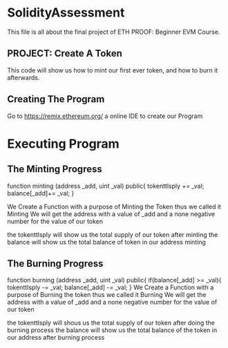 # SolidityAssessment

This file is all about the final project of ETH PROOF: Beginner EVM Course. 

## PROJECT: Create A Token

This code will show us how to mint our first ever token, and how to burn it afterwards.

## Creating The Program

Go to https://remix.ethereum.org/ a online IDE to create our Program

# Executing Program

## The Minting Progress

function minting (address _add, uint _val) public{
        tokenttlsply += _val;
        balance[_add]+= _val;
    }

We Create a Function with a purpose of Minting the Token thus we called it Minting
We will get the address with a value of _add and a none negative number for the value of our token

the tokenttlsply will show us the total supply of our token after minting 
the balance will show us the total balance of token in our address minting

## The Burning Progress

function burning (address _add, uint _val) public{
        if(balance[_add] >= _val){
            tokenttlsply -= _val;
            balance[_add] -= _val;
        }
 We Create a Function with a purpose of Burning the token thus we called it Burning
 We will get the address with a value of _add and a none negative number for the value of our token

 the tokenttlsply will shous us the total supply of our token after doing the burning process
 the balance will show us the total balance of the token in our address after burning process



